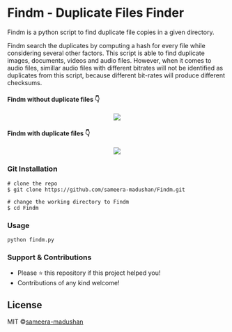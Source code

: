 # Findm - Duplicate Files Finder

Findm is a python script to find duplicate file copies in a given directory. 

Findm search the duplicates by computing a hash for every file while considering several other factors. This script is able to find duplicate images, documents, videos and audio files. However, when it comes to audio files, simillar audio files with different bitrates will not be identified as duplicates from this script, because different bit-rates will produce different checksums.  

#### Findm without duplicate files :point_down:

<p align="center">
  <img src="https://user-images.githubusercontent.com/55880211/79068508-192dac00-7ce5-11ea-8ad6-198c65257706.gif">
</p>

#### Findm with duplicate files :point_down:
<p align="center">
  <img src="https://user-images.githubusercontent.com/55880211/79068513-1b900600-7ce5-11ea-9589-a0d1d69d7d90.gif">
</p>

### Git Installation
```
# clone the repo
$ git clone https://github.com/sameera-madushan/Findm.git

# change the working directory to Findm
$ cd Findm
```

### Usage

```
python findm.py
```

### Support & Contributions
- Please ⭐️ this repository if this project helped you!
- Contributions of any kind welcome!

## License
MIT ©[sameera-madushan](https://github.com/sameera-madushan)
